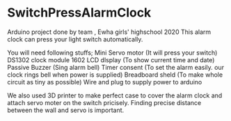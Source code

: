 # SwitchPressAlarmClock
Arduino project done by team <Arduiner>, Ewha girls' highschool 2020
This alarm clock can press your light switch automatically.

You will need following stuffs;
Mini Servo motor (It will press your switch)
DS1302 clock module
1602 LCD dlsplay (To show current time and date)
Passive Buzzer (Sing alarm bell)
Timer consent (To set the alarm easily. our clock rings bell when power is supplied)
Breadboard sheld (To make whole circuit as tiny as possible)
Wire and plug to supply power to arduino

We also used 3D printer to make perfect case to cover the alarm clock and attach servo moter on the switch pricisely.
Finding precise distance between the wall and servo is important.
